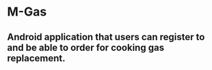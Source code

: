 # M-Gas
## Android application that users can register to and be able to order for cooking gas replacement.
